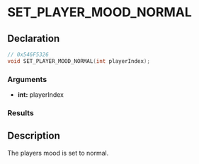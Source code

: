 # SET_PLAYER_MOOD_NORMAL

## Declaration
```cpp
// 0x546F5326
void SET_PLAYER_MOOD_NORMAL(int playerIndex);
```

### Arguments
- **int:** playerIndex

### Results

## Description
The players mood is set to normal.